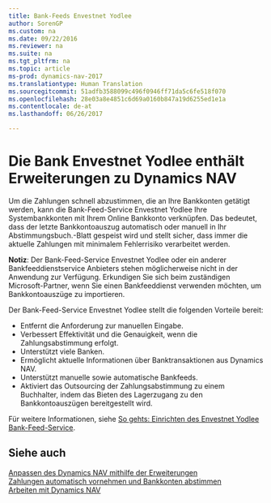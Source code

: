```yaml
---
title: Bank-Feeds Envestnet Yodlee
author: SorenGP
ms.custom: na
ms.date: 09/22/2016
ms.reviewer: na
ms.suite: na
ms.tgt_pltfrm: na
ms.topic: article
ms-prod: dynamics-nav-2017
ms.translationtype: Human Translation
ms.sourcegitcommit: 51adfb3588099c496f0946ff71da5c6fe518f070
ms.openlocfilehash: 28e03a8e4851c6d69a0160b847a19d6255ed1e1a
ms.contentlocale: de-at
ms.lasthandoff: 06/26/2017

---
```


# <a name="the-envestnet-yodlee-bank-feeds-extension-to-dynamics-nav"></a>Die Bank Envestnet Yodlee enthält Erweiterungen zu Dynamics NAV
Um die Zahlungen schnell abzustimmen, die an Ihre Bankkonten getätigt werden, kann die Bank-Feed-Service Envestnet Yodlee Ihre Systembankkonten mit Ihrem Online Bankkonto verknüpfen. Das bedeutet, dass der letzte Bankkontoauszug automatisch oder manuell in Ihr Abstimmungsbuch.-Blatt gespeist wird und stellt sicher, dass immer die aktuelle Zahlungen mit minimalem Fehlerrisiko verarbeitet werden.

**Notiz**: Der Bank-Feed-Service Envestnet Yodlee oder ein anderer Bankfeeddienstservice Anbieters stehen möglicherweise nicht in der Anwendung zur Verfügung. Erkundigen Sie sich beim zuständigen Microsoft-Partner, wenn Sie einen Bankfeeddienst verwenden möchten, um Bankkontoauszüge zu importieren.

Der Bank-Feed-Service Envestnet Yodlee stellt die folgenden Vorteile bereit:

- Entfernt die Anforderung zur manuellen Eingabe.
- Verbessert Effektivität und die Genauigkeit, wenn die Zahlungsabstimmung erfolgt.
- Unterstützt viele Banken.
- Ermöglicht aktuelle Informationen über Banktransaktionen aus Dynamics NAV.
- Unterstützt manuelle sowie automatische Bankfeeds.
- Aktiviert das Outsourcing der Zahlungsabstimmung zu einem Buchhalter, indem das Bieten des Lagerzugang zu den Bankkontoauszügen bereitgestellt wird.

Für weitere Informationen, siehe [So gehts: Einrichten des Envestnet Yodlee Bank-Feed-Service](bank-how-setup-bank-statement-service.md).

## <a name="see-also"></a>Siehe auch  
[Anpassen des Dynamics NAV mithilfe der Erweiterungen](ui-extensions.md)    
[Zahlungen automatisch vornehmen und Bankkonten abstimmen](receivables-apply-payments-auto-reconcile-bank-accounts.md)  
[Arbeiten mit Dynamics NAV](ui-work-product.md)

